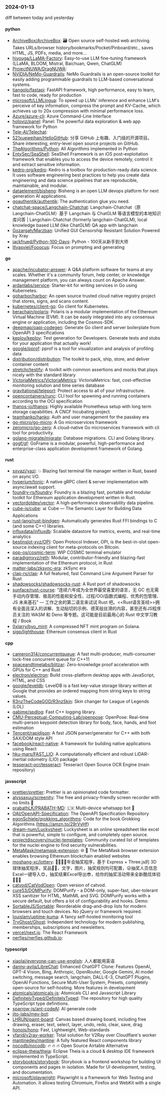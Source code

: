 ### 2024-01-13
diff between today and yesterday

#### python
* [ArchiveBox/ArchiveBox](https://github.com/ArchiveBox/ArchiveBox): 🗃 Open source self-hosted web archiving. Takes URLs/browser history/bookmarks/Pocket/Pinboard/etc., saves HTML, JS, PDFs, media, and more...
* [hiyouga/LLaMA-Factory](https://github.com/hiyouga/LLaMA-Factory): Easy-to-use LLM fine-tuning framework (LLaMA, BLOOM, Mistral, Baichuan, Qwen, ChatGLM)
* [ProjectNUWA/DragNUWA](https://github.com/ProjectNUWA/DragNUWA): 
* [NVIDIA/NeMo-Guardrails](https://github.com/NVIDIA/NeMo-Guardrails): NeMo Guardrails is an open-source toolkit for easily adding programmable guardrails to LLM-based conversational systems.
* [tiangolo/fastapi](https://github.com/tiangolo/fastapi): FastAPI framework, high performance, easy to learn, fast to code, ready for production
* [microsoft/LLMLingua](https://github.com/microsoft/LLMLingua): To speed up LLMs' inference and enhance LLM's perceive of key information, compress the prompt and KV-Cache, which achieves up to 20x compression with minimal performance loss.
* [Azure/azure-cli](https://github.com/Azure/azure-cli): Azure Command-Line Interface
* [holoviz/panel](https://github.com/holoviz/panel): Panel: The powerful data exploration & web app framework for Python
* [Tele-AI/Telechat](https://github.com/Tele-AI/Telechat): 
* [521xueweihan/HelloGitHub](https://github.com/521xueweihan/HelloGitHub): 分享 GitHub 上有趣、入门级的开源项目。Share interesting, entry-level open source projects on GitHub.
* [TheAlgorithms/Python](https://github.com/TheAlgorithms/Python): All Algorithms implemented in Python
* [EntySec/SeaShell](https://github.com/EntySec/SeaShell): SeaShell Framework is an iOS post-exploitation framework that enables you to access the device remotely, control it and extract sensitive information.
* [kedro-org/kedro](https://github.com/kedro-org/kedro): Kedro is a toolbox for production-ready data science. It uses software engineering best practices to help you create data engineering and data science pipelines that are reproducible, maintainable, and modular.
* [dataelement/bisheng](https://github.com/dataelement/bisheng): Bisheng is an open LLM devops platform for next generation AI applications.
* [goauthentik/authentik](https://github.com/goauthentik/authentik): The authentication glue you need.
* [chatchat-space/Langchain-Chatchat](https://github.com/chatchat-space/Langchain-Chatchat): Langchain-Chatchat（原Langchain-ChatGLM）基于 Langchain 与 ChatGLM 等语言模型的本地知识库问答 | Langchain-Chatchat (formerly langchain-ChatGLM), local knowledge based LLM (like ChatGLM) QA app with langchain
* [Gozargah/Marzban](https://github.com/Gozargah/Marzban): Unified GUI Censorship Resistant Solution Powered by Xray
* [jackfrued/Python-100-Days](https://github.com/jackfrued/Python-100-Days): Python - 100天从新手到大师
* [lllyasviel/Fooocus](https://github.com/lllyasviel/Fooocus): Focus on prompting and generating

#### go
* [apache/incubator-answer](https://github.com/apache/incubator-answer): A Q&A platform software for teams at any scales. Whether it's a community forum, help center, or knowledge management platform, you can always count on Apache Answer.
* [ardanlabs/service](https://github.com/ardanlabs/service): Starter-kit for writing services in Go using Kubernetes.
* [goharbor/harbor](https://github.com/goharbor/harbor): An open source trusted cloud native registry project that stores, signs, and scans content.
* [kubernetes/client-go](https://github.com/kubernetes/client-go): Go client for Kubernetes.
* [berachain/polaris](https://github.com/berachain/polaris): Polaris is a modular implementation of the Ethereum Virtual Machine (EVM). It can be easily integrated into any consensus engine or application, including the Cosmos-SDK.
* [deepmap/oapi-codegen](https://github.com/deepmap/oapi-codegen): Generate Go client and server boilerplate from OpenAPI 3 specifications
* [keploy/keploy](https://github.com/keploy/keploy): Test generation for Developers. Generate tests and stubs for your application that actually work!
* [google/pprof](https://github.com/google/pprof): pprof is a tool for visualization and analysis of profiling data
* [distribution/distribution](https://github.com/distribution/distribution): The toolkit to pack, ship, store, and deliver container content
* [stretchr/testify](https://github.com/stretchr/testify): A toolkit with common assertions and mocks that plays nicely with the standard library
* [VictoriaMetrics/VictoriaMetrics](https://github.com/VictoriaMetrics/VictoriaMetrics): VictoriaMetrics: fast, cost-effective monitoring solution and time series database
* [gravitational/teleport](https://github.com/gravitational/teleport): Protect access to all of your infrastructure.
* [opencontainers/runc](https://github.com/opencontainers/runc): CLI tool for spawning and running containers according to the OCI specification
* [thanos-io/thanos](https://github.com/thanos-io/thanos): Highly available Prometheus setup with long term storage capabilities. A CNCF Incubating project.
* [teamhanko/hanko](https://github.com/teamhanko/hanko): Auth and user management for the passkey era
* [go-micro/go-micro](https://github.com/go-micro/go-micro): A Go microservices framework
* [zeromicro/go-zero](https://github.com/zeromicro/go-zero): A cloud-native Go microservices framework with cli tool for productivity.
* [golang-migrate/migrate](https://github.com/golang-migrate/migrate): Database migrations. CLI and Golang library.
* [gogf/gf](https://github.com/gogf/gf): GoFrame is a modular, powerful, high-performance and enterprise-class application development framework of Golang.

#### rust
* [sxyazi/yazi](https://github.com/sxyazi/yazi): 💥 Blazing fast terminal file manager written in Rust, based on async I/O.
* [hyperium/tonic](https://github.com/hyperium/tonic): A native gRPC client & server implementation with async/await support.
* [foundry-rs/foundry](https://github.com/foundry-rs/foundry): Foundry is a blazing fast, portable and modular toolkit for Ethereum application development written in Rust.
* [vectordotdev/vector](https://github.com/vectordotdev/vector): A high-performance observability data pipeline.
* [cube-js/cube](https://github.com/cube-js/cube): 📊 Cube — The Semantic Layer for Building Data Applications
* [rust-lang/rust-bindgen](https://github.com/rust-lang/rust-bindgen): Automatically generates Rust FFI bindings to C (and some C++) libraries.
* [influxdata/influxdb](https://github.com/influxdata/influxdb): Scalable datastore for metrics, events, and real-time analytics
* [bestinslot-xyz/OPI](https://github.com/bestinslot-xyz/OPI): Open Protocol Indexer, OPI, is the best-in-slot open-source indexing client for meta-protocols on Bitcoin.
* [pop-os/cosmic-term](https://github.com/pop-os/cosmic-term): WIP COSMIC terminal emulator
* [paradigmxyz/reth](https://github.com/paradigmxyz/reth): Modular, contributor-friendly and blazing-fast implementation of the Ethereum protocol, in Rust
* [matter-labs/zksync-era](https://github.com/matter-labs/zksync-era): zkSync era
* [clap-rs/clap](https://github.com/clap-rs/clap): A full featured, fast Command Line Argument Parser for Rust
* [shadowsocks/shadowsocks-rust](https://github.com/shadowsocks/shadowsocks-rust): A Rust port of shadowsocks
* [sunface/rust-course](https://github.com/sunface/rust-course): “连续六年成为全世界最受喜爱的语言，无 GC 也无需手动内存管理、极高的性能和安全性、过程/OO/函数式编程、优秀的包管理、JS 未来基石" — 工作之余的第二语言来试试 Rust 吧。<<Rust语言圣经>>拥有全面且深入的讲解、生动贴切的示例、德芙般丝滑的内容，甚至还有JS程序员关注的 WASM 和 Deno 等专题。这可能是目前最用心的 Rust 中文学习教程 / Book
* [0xlarry/byo_mint](https://github.com/0xlarry/byo_mint): A compressed NFT mint program on Solana.
* [sigp/lighthouse](https://github.com/sigp/lighthouse): Ethereum consensus client in Rust

#### cpp
* [cameron314/concurrentqueue](https://github.com/cameron314/concurrentqueue): A fast multi-producer, multi-consumer lock-free concurrent queue for C++11
* [spaceandtimelabs/blitzar](https://github.com/spaceandtimelabs/blitzar): Zero-knowledge proof acceleration with GPUs for C++ and Rust
* [electron/electron](https://github.com/electron/electron): Build cross-platform desktop apps with JavaScript, HTML, and CSS
* [google/leveldb](https://github.com/google/leveldb): LevelDB is a fast key-value storage library written at Google that provides an ordered mapping from string keys to string values.
* [R3nzTheCodeGOD/R3nzSkin](https://github.com/R3nzTheCodeGOD/R3nzSkin): Skin changer for League of Legends (LOL)
* [gabime/spdlog](https://github.com/gabime/spdlog): Fast C++ logging library.
* [CMU-Perceptual-Computing-Lab/openpose](https://github.com/CMU-Perceptual-Computing-Lab/openpose): OpenPose: Real-time multi-person keypoint detection library for body, face, hands, and foot estimation
* [Tencent/rapidjson](https://github.com/Tencent/rapidjson): A fast JSON parser/generator for C++ with both SAX/DOM style API
* [facebook/react-native](https://github.com/facebook/react-native): A framework for building native applications using React
* [hku-mars/FAST_LIO](https://github.com/hku-mars/FAST_LIO): A computationally efficient and robust LiDAR-inertial odometry (LIO) package
* [tesseract-ocr/tesseract](https://github.com/tesseract-ocr/tesseract): Tesseract Open Source OCR Engine (main repository)

#### javascript
* [prettier/prettier](https://github.com/prettier/prettier): Prettier is an opinionated code formatter.
* [alyssaxuu/screenity](https://github.com/alyssaxuu/screenity): The free and privacy-friendly screen recorder with no limits 🎥
* [prabathLK/PRABATH-MD](https://github.com/prabathLK/PRABATH-MD): 🇱🇰 Multi-device whatsapp bot 🎉
* [OAI/OpenAPI-Specification](https://github.com/OAI/OpenAPI-Specification): The OpenAPI Specification Repository
* [egonSchiele/grokking_algorithms](https://github.com/egonSchiele/grokking_algorithms): Code for the book Grokking Algorithms (https://amzn.to/29rVyHf)
* [dream-num/Luckysheet](https://github.com/dream-num/Luckysheet): Luckysheet is an online spreadsheet like excel that is powerful, simple to configure, and completely open source.
* [projectdiscovery/nuclei-templates](https://github.com/projectdiscovery/nuclei-templates): Community curated list of templates for the nuclei engine to find security vulnerabilities.
* [MetaMask/metamask-extension](https://github.com/MetaMask/metamask-extension): 🌐 🔌 The MetaMask browser extension enables browsing Ethereum blockchain enabled websites
* [moshang-xc/lottery](https://github.com/moshang-xc/lottery): 🎉🌟✨🎈年会抽奖程序，基于 Express + Three.js的 3D 球体抽奖程序，奖品🧧🎁，文字，图片，抽奖规则均可配置，😜抽奖人员信息Excel一键导入😍，抽奖结果Excel导出😎，给你的抽奖活动带来全新酷炫体验🚀🚀🚀
* [catvod/CatVodOpen](https://github.com/catvod/CatVodOpen): Open version of catvod.
* [cure53/DOMPurify](https://github.com/cure53/DOMPurify): DOMPurify - a DOM-only, super-fast, uber-tolerant XSS sanitizer for HTML, MathML and SVG. DOMPurify works with a secure default, but offers a lot of configurability and hooks. Demo:
* [SortableJS/Sortable](https://github.com/SortableJS/Sortable): Reorderable drag-and-drop lists for modern browsers and touch devices. No jQuery or framework required.
* [louislam/uptime-kuma](https://github.com/louislam/uptime-kuma): A fancy self-hosted monitoring tool
* [TryGhost/Ghost](https://github.com/TryGhost/Ghost): Independent technology for modern publishing, memberships, subscriptions and newsletters.
* [vercel/next.js](https://github.com/vercel/next.js): The React Framework
* [nerfies/nerfies.github.io](https://github.com/nerfies/nerfies.github.io): 

#### typescript
* [xiaolai/everyone-can-use-english](https://github.com/xiaolai/everyone-can-use-english): 人人都能用英语
* [danny-avila/LibreChat](https://github.com/danny-avila/LibreChat): Enhanced ChatGPT Clone: Features OpenAI, GPT-4 Vision, Bing, Anthropic, OpenRouter, Google Gemini, AI model switching, message search, langchain, DALL-E-3, ChatGPT Plugins, OpenAI Functions, Secure Multi-User System, Presets, completely open-source for self-hosting. More features in development
* [atomicals/atomicals-js](https://github.com/atomicals/atomicals-js): Atomicals CLI and Javascript Library
* [DefinitelyTyped/DefinitelyTyped](https://github.com/DefinitelyTyped/DefinitelyTyped): The repository for high quality TypeScript type definitions.
* [sparrow-js/ant-codeAI](https://github.com/sparrow-js/ant-codeAI): AI generate code
* [jito-labs/mev-bot](https://github.com/jito-labs/mev-bot): 
* [LHRUN/paint-board](https://github.com/LHRUN/paint-board): Canvas based drawing board, including free drawing, eraser, text, select, layer, undo, redo, clear, save, drag
* [honojs/hono](https://github.com/honojs/hono): Fast, Lightweight, Web-standards
* [vfarid/v2ray-worker](https://github.com/vfarid/v2ray-worker): Total solution for V2Ray over Cloudflare's worker
* [mantinedev/mantine](https://github.com/mantinedev/mantine): A fully featured React components library
* [nocodb/nocodb](https://github.com/nocodb/nocodb): 🔥 🔥 🔥 Open Source Airtable Alternative
* [eclipse-theia/theia](https://github.com/eclipse-theia/theia): Eclipse Theia is a cloud & desktop IDE framework implemented in TypeScript.
* [storybookjs/storybook](https://github.com/storybookjs/storybook): Storybook is a frontend workshop for building UI components and pages in isolation. Made for UI development, testing, and documentation.
* [microsoft/playwright](https://github.com/microsoft/playwright): Playwright is a framework for Web Testing and Automation. It allows testing Chromium, Firefox and WebKit with a single API.
